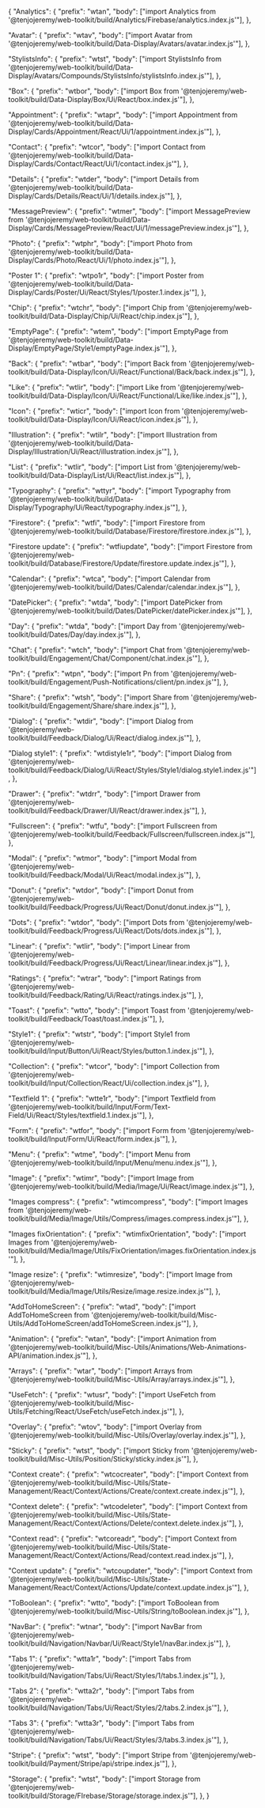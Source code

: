 {
"Analytics": {
"prefix": "wtan",
"body": ["import Analytics from '@tenjojeremy/web-toolkit/build/Analytics/Firebase/analytics.index.js'"],
},
  
 "Avatar": {
"prefix": "wtav",
"body": ["import Avatar from '@tenjojeremy/web-toolkit/build/Data-Display/Avatars/avatar.index.js'"],
},
  
 "StylistsInfo": {
"prefix": "wtst",
"body": ["import StylistsInfo from '@tenjojeremy/web-toolkit/build/Data-Display/Avatars/Compounds/StylistsInfo/stylistsInfo.index.js'"],
},
  
 "Box": {
"prefix": "wtbor",
"body": ["import Box from '@tenjojeremy/web-toolkit/build/Data-Display/Box/Ui/React/box.index.js'"],
},
  
 "Appointment": {
"prefix": "wtapr",
"body": ["import Appointment from '@tenjojeremy/web-toolkit/build/Data-Display/Cards/Appointment/React/Ui/1/appointment.index.js'"],
},
  
 "Contact": {
"prefix": "wtcor",
"body": ["import Contact from '@tenjojeremy/web-toolkit/build/Data-Display/Cards/Contact/React/Ui/1/contact.index.js'"],
},
  
 "Details": {
"prefix": "wtder",
"body": ["import Details from '@tenjojeremy/web-toolkit/build/Data-Display/Cards/Details/React/Ui/1/details.index.js'"],
},
  
 "MessagePreview": {
"prefix": "wtmer",
"body": ["import MessagePreview from '@tenjojeremy/web-toolkit/build/Data-Display/Cards/MessagePreview/React/Ui/1/messagePreview.index.js'"],
},
  
 "Photo": {
"prefix": "wtphr",
"body": ["import Photo from '@tenjojeremy/web-toolkit/build/Data-Display/Cards/Photo/React/Ui/1/photo.index.js'"],
},
  
 "Poster 1": {
"prefix": "wtpo1r",
"body": ["import Poster from '@tenjojeremy/web-toolkit/build/Data-Display/Cards/Poster/Ui/React/Styles/1/poster.1.index.js'"],
},
  
 "Chip": {
"prefix": "wtchr",
"body": ["import Chip from '@tenjojeremy/web-toolkit/build/Data-Display/Chip/Ui/React/chip.index.js'"],
},
  
 "EmptyPage": {
"prefix": "wtem",
"body": ["import EmptyPage from '@tenjojeremy/web-toolkit/build/Data-Display/EmptyPage/Style1/emptyPage.index.js'"],
},
  
 "Back": {
"prefix": "wtbar",
"body": ["import Back from '@tenjojeremy/web-toolkit/build/Data-Display/Icon/Ui/React/Functional/Back/back.index.js'"],
},
  
 "Like": {
"prefix": "wtlir",
"body": ["import Like from '@tenjojeremy/web-toolkit/build/Data-Display/Icon/Ui/React/Functional/Like/like.index.js'"],
},
  
 "Icon": {
"prefix": "wticr",
"body": ["import Icon from '@tenjojeremy/web-toolkit/build/Data-Display/Icon/Ui/React/icon.index.js'"],
},
  
 "Illustration": {
"prefix": "wtilr",
"body": ["import Illustration from '@tenjojeremy/web-toolkit/build/Data-Display/Illustration/Ui/React/illustration.index.js'"],
},
  
 "List": {
"prefix": "wtlir",
"body": ["import List from '@tenjojeremy/web-toolkit/build/Data-Display/List/Ui/React/list.index.js'"],
},
  
 "Typography": {
"prefix": "wttyr",
"body": ["import Typography from '@tenjojeremy/web-toolkit/build/Data-Display/Typography/Ui/React/typography.index.js'"],
},
  
 "Firestore": {
"prefix": "wtfi",
"body": ["import Firestore from '@tenjojeremy/web-toolkit/build/Database/Firestore/firestore.index.js'"],
},
  
 "Firestore update": {
"prefix": "wtfiupdate",
"body": ["import Firestore from '@tenjojeremy/web-toolkit/build/Database/Firestore/Update/firestore.update.index.js'"],
},
  
 "Calendar": {
"prefix": "wtca",
"body": ["import Calendar from '@tenjojeremy/web-toolkit/build/Dates/Calendar/calendar.index.js'"],
},
  
 "DatePicker": {
"prefix": "wtda",
"body": ["import DatePicker from '@tenjojeremy/web-toolkit/build/Dates/DatePicker/datePicker.index.js'"],
},
  
 "Day": {
"prefix": "wtda",
"body": ["import Day from '@tenjojeremy/web-toolkit/build/Dates/Day/day.index.js'"],
},
  
 "Chat": {
"prefix": "wtch",
"body": ["import Chat from '@tenjojeremy/web-toolkit/build/Engagement/Chat/Component/chat.index.js'"],
},
  
 "Pn": {
"prefix": "wtpn",
"body": ["import Pn from '@tenjojeremy/web-toolkit/build/Engagement/Push-Notifications/client/pn.index.js'"],
},
  
 "Share": {
"prefix": "wtsh",
"body": ["import Share from '@tenjojeremy/web-toolkit/build/Engagement/Share/share.index.js'"],
},
  
 "Dialog": {
"prefix": "wtdir",
"body": ["import Dialog from '@tenjojeremy/web-toolkit/build/Feedback/Dialog/Ui/React/dialog.index.js'"],
},
  
 "Dialog style1": {
"prefix": "wtdistyle1r",
"body": ["import Dialog from '@tenjojeremy/web-toolkit/build/Feedback/Dialog/Ui/React/Styles/Style1/dialog.style1.index.js'"],
},
  
 "Drawer": {
"prefix": "wtdrr",
"body": ["import Drawer from '@tenjojeremy/web-toolkit/build/Feedback/Drawer/UI/React/drawer.index.js'"],
},
  
 "Fullscreen": {
"prefix": "wtfu",
"body": ["import Fullscreen from '@tenjojeremy/web-toolkit/build/Feedback/Fullscreen/fullscreen.index.js'"],
},
  
 "Modal": {
"prefix": "wtmor",
"body": ["import Modal from '@tenjojeremy/web-toolkit/build/Feedback/Modal/Ui/React/modal.index.js'"],
},
  
 "Donut": {
"prefix": "wtdor",
"body": ["import Donut from '@tenjojeremy/web-toolkit/build/Feedback/Progress/Ui/React/Donut/donut.index.js'"],
},
  
 "Dots": {
"prefix": "wtdor",
"body": ["import Dots from '@tenjojeremy/web-toolkit/build/Feedback/Progress/Ui/React/Dots/dots.index.js'"],
},
  
 "Linear": {
"prefix": "wtlir",
"body": ["import Linear from '@tenjojeremy/web-toolkit/build/Feedback/Progress/Ui/React/Linear/linear.index.js'"],
},
  
 "Ratings": {
"prefix": "wtrar",
"body": ["import Ratings from '@tenjojeremy/web-toolkit/build/Feedback/Rating/Ui/React/ratings.index.js'"],
},
  
 "Toast": {
"prefix": "wtto",
"body": ["import Toast from '@tenjojeremy/web-toolkit/build/Feedback/Toast/toast.index.js'"],
},
  
 "Style1": {
"prefix": "wtstr",
"body": ["import Style1 from '@tenjojeremy/web-toolkit/build/Input/Button/Ui/React/Styles/button.1.index.js'"],
},
  
 "Collection": {
"prefix": "wtcor",
"body": ["import Collection from '@tenjojeremy/web-toolkit/build/Input/Collection/React/Ui/collection.index.js'"],
},
  
 "Textfield 1": {
"prefix": "wtte1r",
"body": ["import Textfield from '@tenjojeremy/web-toolkit/build/Input/Form/Text-Field/Ui/React/Styles/textfield.1.index.js'"],
},
  
 "Form": {
"prefix": "wtfor",
"body": ["import Form from '@tenjojeremy/web-toolkit/build/Input/Form/Ui/React/form.index.js'"],
},
  
 "Menu": {
"prefix": "wtme",
"body": ["import Menu from '@tenjojeremy/web-toolkit/build/Input/Menu/menu.index.js'"],
},
  
 "Image": {
"prefix": "wtimr",
"body": ["import Image from '@tenjojeremy/web-toolkit/build/Media/Image/Ui/React/image.index.js'"],
},
  
 "Images compress": {
"prefix": "wtimcompress",
"body": ["import Images from '@tenjojeremy/web-toolkit/build/Media/Image/Utils/Compress/images.compress.index.js'"],
},
  
 "Images fixOrientation": {
"prefix": "wtimfixOrientation",
"body": ["import Images from '@tenjojeremy/web-toolkit/build/Media/Image/Utils/FixOrientation/images.fixOrientation.index.js'"],
},
  
 "Image resize": {
"prefix": "wtimresize",
"body": ["import Image from '@tenjojeremy/web-toolkit/build/Media/Image/Utils/Resize/image.resize.index.js'"],
},
  
 "AddToHomeScreen": {
"prefix": "wtad",
"body": ["import AddToHomeScreen from '@tenjojeremy/web-toolkit/build/Misc-Utils/AddToHomeScreen/addToHomeScreen.index.js'"],
},
  
 "Animation": {
"prefix": "wtan",
"body": ["import Animation from '@tenjojeremy/web-toolkit/build/Misc-Utils/Animations/Web-Animations-API/animation.index.js'"],
},
  
 "Arrays": {
"prefix": "wtar",
"body": ["import Arrays from '@tenjojeremy/web-toolkit/build/Misc-Utils/Array/arrays.index.js'"],
},
  
 "UseFetch": {
"prefix": "wtusr",
"body": ["import UseFetch from '@tenjojeremy/web-toolkit/build/Misc-Utils/Fetching/React/UseFetch/useFetch.index.js'"],
},
  
 "Overlay": {
"prefix": "wtov",
"body": ["import Overlay from '@tenjojeremy/web-toolkit/build/Misc-Utils/Overlay/overlay.index.js'"],
},
  
 "Sticky": {
"prefix": "wtst",
"body": ["import Sticky from '@tenjojeremy/web-toolkit/build/Misc-Utils/Position/Sticky/sticky.index.js'"],
},
  
 "Context create": {
"prefix": "wtcocreater",
"body": ["import Context from '@tenjojeremy/web-toolkit/build/Misc-Utils/State-Management/React/Context/Actions/Create/context.create.index.js'"],
},
  
 "Context delete": {
"prefix": "wtcodeleter",
"body": ["import Context from '@tenjojeremy/web-toolkit/build/Misc-Utils/State-Management/React/Context/Actions/Delete/context.delete.index.js'"],
},
  
 "Context read": {
"prefix": "wtcoreadr",
"body": ["import Context from '@tenjojeremy/web-toolkit/build/Misc-Utils/State-Management/React/Context/Actions/Read/context.read.index.js'"],
},
  
 "Context update": {
"prefix": "wtcoupdater",
"body": ["import Context from '@tenjojeremy/web-toolkit/build/Misc-Utils/State-Management/React/Context/Actions/Update/context.update.index.js'"],
},
  
 "ToBoolean": {
"prefix": "wtto",
"body": ["import ToBoolean from '@tenjojeremy/web-toolkit/build/Misc-Utils/String/toBoolean.index.js'"],
},
  
 "NavBar": {
"prefix": "wtnar",
"body": ["import NavBar from '@tenjojeremy/web-toolkit/build/Navigation/Navbar/Ui/React/Style1/navBar.index.js'"],
},
  
 "Tabs 1": {
"prefix": "wtta1r",
"body": ["import Tabs from '@tenjojeremy/web-toolkit/build/Navigation/Tabs/Ui/React/Styles/1/tabs.1.index.js'"],
},
  
 "Tabs 2": {
"prefix": "wtta2r",
"body": ["import Tabs from '@tenjojeremy/web-toolkit/build/Navigation/Tabs/Ui/React/Styles/2/tabs.2.index.js'"],
},
  
 "Tabs 3": {
"prefix": "wtta3r",
"body": ["import Tabs from '@tenjojeremy/web-toolkit/build/Navigation/Tabs/Ui/React/Styles/3/tabs.3.index.js'"],
},
  
 "Stripe": {
"prefix": "wtst",
"body": ["import Stripe from '@tenjojeremy/web-toolkit/build/Payment/Stripe/api/stripe.index.js'"],
},
  
 "Storage": {
"prefix": "wtst",
"body": ["import Storage from '@tenjojeremy/web-toolkit/build/Storage/FIrebase/Storage/storage.index.js'"],
},
}
